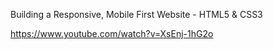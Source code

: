 Building a Responsive, Mobile First Website - HTML5 & CSS3

https://www.youtube.com/watch?v=XsEnj-1hG2o
